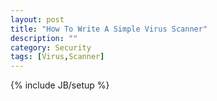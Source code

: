 ```yaml
---
layout: post
title: "How To Write A Simple Virus Scanner"
description: ""
category: Security
tags: [Virus,Scanner]
---
```

{% include JB/setup %}

